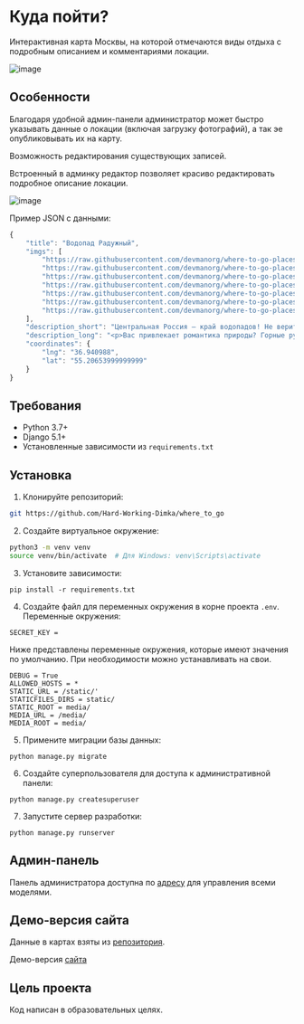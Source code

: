# Куда пойти?

Интерактивная карта Москвы, на которой отмечаются виды отдыха с подробным описанием и комментариями локации.

![image](https://github.com/user-attachments/assets/e7639fc1-3478-48d3-92b0-edf2bdcf0368)


## Особенности
Благодаря удобной админ-панели администратор может быстро указывать данные о локации (включая загрузку фотографий), а так эе опубликовывать их на карту.

Возможность редактирования существующих записей.

Встроенный в админку редактор позволяет красиво редактировать подробное описание локации.

![image](https://github.com/user-attachments/assets/2d2be50a-6336-4a38-b653-9788708f7ec7)

Пример JSON с данными:
```javascript
{
    "title": "Водопад Радужный",
    "imgs": [
        "https://raw.githubusercontent.com/devmanorg/where-to-go-places/master/media/7252a5cbb831eec01d98f3c234f2dfc5.jpg",
        "https://raw.githubusercontent.com/devmanorg/where-to-go-places/master/media/c0191d876a75c05d72d9845251758b34.jpg",
        "https://raw.githubusercontent.com/devmanorg/where-to-go-places/master/media/3daa4472d29bc5e3c82a62edb7ea6cfe.jpg",
        "https://raw.githubusercontent.com/devmanorg/where-to-go-places/master/media/b6bd1cb01af50fa7ab1ffd09ac7b0f58.jpg",
        "https://raw.githubusercontent.com/devmanorg/where-to-go-places/master/media/17cf1ed6097edcf70824e87c414ed420.jpg",
        "https://raw.githubusercontent.com/devmanorg/where-to-go-places/master/media/b6a19f8f3daa32bdf904c1d7bf80f940.jpg",
        "https://raw.githubusercontent.com/devmanorg/where-to-go-places/master/media/6cc194af04b385b4b439dab0f81ebdda.jpg"
    ],
    "description_short": "Центральная Россия — край водопадов! Не верите? А зря.",
    "description_long": "<p>Вас привлекает романтика природы? Горные ручьи и водопады грезятся во снах и видениях, а до отпуска ещё как до луны? Не переживайте: всего в сорока пяти километрах от столицы вас ждёт удивительное природное творение — водопад Радужный. Ради него стоит прокатиться по Калужской автостраде практически до населённого пункта Папино, затем повернуть направо около моста через речку Нару возле заправочной станции, а там — после монумента героям Великой Отечественной войны по просёлочному тракту метров тридцать, и вы уже слышите манящий шум падающей воды.</p><p>Ваша настойчивость будет щедро вознаграждена. Крутая излучина реки Нара открывает взору удивительную долину семи ключей. Пробившись из-под земли, они сливаются в один мощный поток, который срывается с обрыва высотой в несколько метров. Радуга играет в брызгах чистейшей ледяной воды, а дальше с густо покрытого мхом берега стекают ручейки поменьше и совсем крошечные, образующие каскад уровнем ниже.</p><p>Проведите день в таком месте, побродите под сенью деревьев, усладив свой взор и слух, и вы со спокойной душой доживёте до ближайшего отпуска.</p>",
    "coordinates": {
        "lng": "36.940988",
        "lat": "55.20653999999999"
    }
}
```
## Требования

- Python 3.7+
- Django 5.1+
- Установленные зависимости из `requirements.txt`

## Установка

1. Клонируйте репозиторий:

```bash
git https://github.com/Hard-Working-Dimka/where_to_go
```

2. Создайте виртуальное окружение:

```bash
python3 -m venv venv
source venv/bin/activate  # Для Windows: venv\Scripts\activate
```

3. Установите зависимости:

```
pip install -r requirements.txt
```

4. Создайте файл для переменных окружения в корне проекта `.env`. Переменные окружения:

```
SECRET_KEY = 
```
Ниже представлены переменные окружения, которые имеют значения по умолчанию. При необходимости можно устанавливать на свои.
```
DEBUG = True
ALLOWED_HOSTS = *
STATIC_URL = /static/'
STATICFILES_DIRS = static/
STATIC_ROOT = media/
MEDIA_URL = /media/
MEDIA_ROOT = media/
```

5. Примените миграции базы данных:

```
python manage.py migrate
```

6. Создайте суперпользователя для доступа к административной панели:

```
python manage.py createsuperuser
```

7. Запустите сервер разработки:

```
python manage.py runserver
```
## Админ-панель

Панель администратора доступна по [адресу](http://127.0.0.1:8000/admin/) для управления всеми моделями.

## Демо-версия сайта

Данные в картах взяты из [репозитория](https://github.com/devmanorg/where-to-go-places).

Демо-версия [сайта](https://bukadimka2342341.pythonanywhere.com/)

## Цель проекта

Код написан в образовательных целях.
